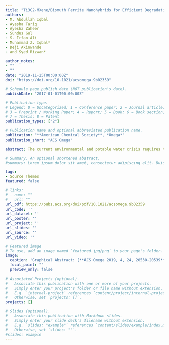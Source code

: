 ```yaml
---
title: "Ti3C2-MXene/Bismuth Ferrite Nanohybrids for Efficient Degradation of Organic Dyes and Colorless Pollutants"
authors:
- M. Abdullah Iqbal
- Ayesha Tariq
- Ayesha Zaheer
- Sundus Gul
- S. Irfan Ali
- Muhammad Z. Iqbal*
- Deji Akinwande
- and Syed Rizwan*

author_notes:
- ""
- ""
date: "2019-11-25T00:00:00Z"
doi: "https://doi.org/10.1021/acsomega.9b02359"

# Schedule page publish date (NOT publication's date).
publishDate: "2017-01-01T00:00:00Z"

# Publication type.
# Legend: 0 = Uncategorized; 1 = Conference paper; 2 = Journal article;
# 3 = Preprint / Working Paper; 4 = Report; 5 = Book; 6 = Book section;
# 7 = Thesis; 8 = Patent
publication_types: ["2"]

# Publication name and optional abbreviated publication name.
publication: "**American Chemical Society**, *Omega*"
publication_short: "ACS Omega"

abstract: The current environmental and potable water crisis requires technological advancement to tackle the issues caused by different organic pollutants. Herein, we report the degradation of organic pollutants such as Congo Red and acetophenone from aqueous media using visible light irradiation. To harvest the solar energy for photocatalysis, we fabricated a nanohybrid system composed of bismuth ferrite nanoparticles with two-dimensional (2D) MXene sheets, namely, the BiFeO3 (BFO)/Ti3C2 (MXene) nanohybrid, for enhanced photocatalytic activity. The hybrid BFO/MXene is fabricated using a simple and low-cost double-solvent solvothermal method. The SEM and TEM images showed that the BFO nanoparticles are attached onto the surface of 2D MXene sheets. The photocatalytic degradation achieved by the hybrid is found to be 100% in 42 min for the organic dye (Congo Red) and 100% for the colorless aqueous pollutant (acetophenone) in 150 min. The BFO/MXene hybrid system exhibited a large surface area of 147 m2 g–1 measured via the Brunauer–Emmett–Teller sorption–desorption technique, which is found to be the largest among all BFO nanoparticles and derivatives. The photoluminescence spectra indicate a low electron–hole recombination rate. Fast and efficient degradation of organic molecules is caused by two factors, larger surface area and lower electron–hole recombination rate, which makes the BFO/MXene nanohybrid a highly efficient photocatalyst and a promising candidate for many future applications.

# Summary. An optional shortened abstract.
#summary: Lorem ipsum dolor sit amet, consectetur adipiscing elit. Duis posuere tellus ac convallis placerat. Proin tincidunt magna sed ex sollicitudin condimentum.

tags:
- Source Themes
featured: false

# links:
# - name: ""
#   url: ""
url_pdf: https://pubs.acs.org/doi/pdf/10.1021/acsomega.9b02359
url_code: ''
url_dataset: ''
url_poster: ''
url_project: ''
url_slides: ''
url_source: ''
url_video: ''

# Featured image
# To use, add an image named `featured.jpg/png` to your page's folder. 
image:
  caption: 'Graphical Abstract: [**ACS Omega 2019, 4, 24, 20530-20539**](https://pubs.acs.org/doi/10.1021/acsomega.9b02359)'
  focal_point: ""
  preview_only: false

# Associated Projects (optional).
#   Associate this publication with one or more of your projects.
#   Simply enter your project's folder or file name without extension.
#   E.g. `internal-project` references `content/project/internal-project/index.md`.
#   Otherwise, set `projects: []`.
projects: []

# Slides (optional).
#   Associate this publication with Markdown slides.
#   Simply enter your slide deck's filename without extension.
#   E.g. `slides: "example"` references `content/slides/example/index.md`.
#   Otherwise, set `slides: ""`.
#slides: example
---
```




